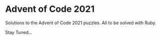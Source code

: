 # Advent of Code 2021

Solutions to the Advent of Code 2021 puzzles. All to be solved with Ruby.

Stay Tuned...

